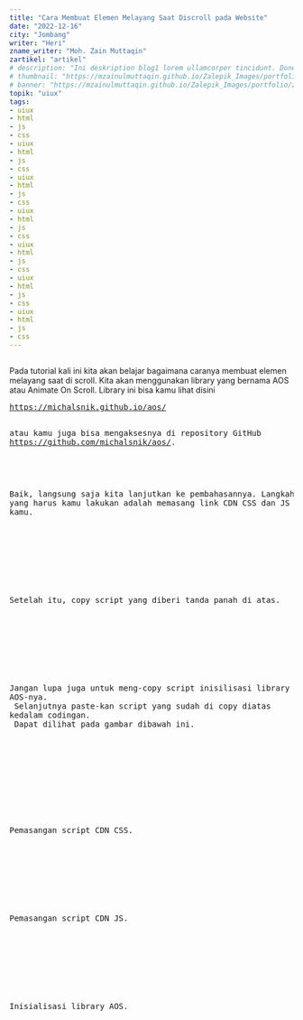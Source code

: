 ```yaml
---
title: "Cara Membuat Elemen Melayang Saat Discroll pada Website"
date: "2022-12-16"
city: "Jombang"
writer: "Heri"
zname_writer: "Moh. Zain Muttaqin"
zartikel: "artikel"
# description: "Ini deskription blog1 lorem ullamcorper tincidunt. Donec ultricies justo sit amet rhoncus hendrerit. Nunc scelerisque velit eu est suscipit, sed congue dui malesuada. Donec ac pretium pur"
# thumbnail: "https://mzainulmuttaqin.github.io/Zalepik_Images/portfolio/zalepik_portfolio_zhop_sm.png"
# banner: "https://mzainulmuttaqin.github.io/Zalepik_Images/portfolio/zalepik_portfolio_zhop_sm.png"
topik: "uiux"
tags: 
- uiux
- html
- js
- css
- uiux
- html
- js
- css
- uiux
- html
- js
- css
- uiux
- html
- js
- css
- uiux
- html
- js
- css
- uiux
- html
- js
- css
- uiux
- html
- js
- css
---
```


<h2 class="zfirstcontent"></h2>

Pada tutorial kali ini kita akan belajar bagaimana caranya membuat elemen melayang saat di scroll. Kita akan menggunakan library yang bernama AOS atau Animate On Scroll. Library ini bisa kamu lihat disini <a class="text-blue-600 italic" href="https://michalsnik.github.io/aos/" target="_blank"><pre>https://michalsnik.github.io/aos/<pre></a> atau kamu juga bisa mengaksesnya di repository GitHub <a class="text-blue-600 italic" href="https://github.com/michalsnik/aos" target="_blank">https://github.com/michalsnik/aos/</a>.

<div class="zbarisbaru"></div>

Baik, langsung saja kita lanjutkan ke pembahasannya.
Langkah pertama yang harus kamu lakukan adalah memasang link CDN CSS dan JS di codingan kamu.
<div data-aos="fade-up">
  <img class="w-80" src="./img/Screenshot (103).png" alt="">
</div>

<div class="zbarisbaru"></div>

Setelah itu, copy script yang diberi tanda panah di atas.
<div data-aos="fade-down">
  <img class="w-80" src="./img/Screenshot (104).png" alt="">
</div>

<div class="zbarisbaru"></div>

Jangan lupa juga untuk meng-copy script inisilisasi library AOS-nya.<br>
Selanjutnya paste-kan script yang sudah di copy diatas kedalam codingan.<br>
Dapat dilihat pada gambar dibawah ini.

<div class="zbarisbaru"></div>

<div data-aos="fade-right">
  <img class="w-80" src="./img/Screenshot (105).png" alt="">
</div>

<div class="zbarisbaru"></div>

Pemasangan script CDN CSS.
<div data-aos="fade-left">
  <img class="w-80" src="./img/Screenshot (106).png" alt="">
</div>

<div class="zbarisbaru"></div>

Pemasangan script CDN JS.
<div>
  <img class="w-80" src="./img/Screenshot (107).png" alt="">
</div>

<div class="zbarisbaru"></div>

Inisialisasi library AOS.
<img class="w-80" src="./img/Screenshot (108).png" alt="">